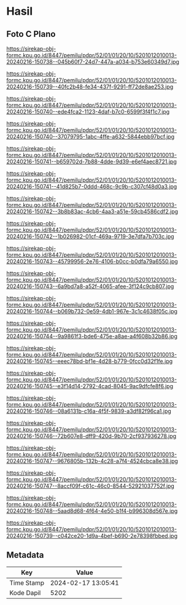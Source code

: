 # Hasil

## Foto C Plano

https://sirekap-obj-formc.kpu.go.id/8447/pemilu/pdpr/52/01/01/20/10/5201012010013-20240216-150738--045b60f7-24d7-447a-a034-b753e60349d7.jpg

https://sirekap-obj-formc.kpu.go.id/8447/pemilu/pdpr/52/01/01/20/10/5201012010013-20240216-150739--40fc2b48-fe34-437f-9291-ff72de8ae253.jpg

https://sirekap-obj-formc.kpu.go.id/8447/pemilu/pdpr/52/01/01/20/10/5201012010013-20240216-150740--ede4fca2-1123-4daf-b7c0-6599f3f4f1c7.jpg

https://sirekap-obj-formc.kpu.go.id/8447/pemilu/pdpr/52/01/01/20/10/5201012010013-20240216-150740--37079795-1abc-4ffe-a632-5844ebb97bcf.jpg

https://sirekap-obj-formc.kpu.go.id/8447/pemilu/pdpr/52/01/01/20/10/5201012010013-20240216-150741--b659702d-7b88-4dde-9d39-e6ef4aec8721.jpg

https://sirekap-obj-formc.kpu.go.id/8447/pemilu/pdpr/52/01/01/20/10/5201012010013-20240216-150741--41d825b7-0ddd-468c-9c9b-c307cf48d0a3.jpg

https://sirekap-obj-formc.kpu.go.id/8447/pemilu/pdpr/52/01/01/20/10/5201012010013-20240216-150742--3b8b83ac-4cb6-4aa3-a51e-59cb4586cdf2.jpg

https://sirekap-obj-formc.kpu.go.id/8447/pemilu/pdpr/52/01/01/20/10/5201012010013-20240216-150742--1b026982-01cf-469a-9719-3e7dfa7b703c.jpg

https://sirekap-obj-formc.kpu.go.id/8447/pemilu/pdpr/52/01/01/20/10/5201012010013-20240216-150743--45799956-2e76-4106-b0cc-b0dfa79a6550.jpg

https://sirekap-obj-formc.kpu.go.id/8447/pemilu/pdpr/52/01/01/20/10/5201012010013-20240216-150743--6a9bd7a8-a52f-4065-afee-3f124c9cb807.jpg

https://sirekap-obj-formc.kpu.go.id/8447/pemilu/pdpr/52/01/01/20/10/5201012010013-20240216-150744--b069b732-0e59-4db1-967e-3c1c4638f05c.jpg

https://sirekap-obj-formc.kpu.go.id/8447/pemilu/pdpr/52/01/01/20/10/5201012010013-20240216-150744--9a9861f3-bde6-475e-a8ae-a4f608b32b86.jpg

https://sirekap-obj-formc.kpu.go.id/8447/pemilu/pdpr/52/01/01/20/10/5201012010013-20240216-150745--eeec78bd-bf1e-4d28-b779-0fcc0d32f1fe.jpg

https://sirekap-obj-formc.kpu.go.id/8447/pemilu/pdpr/52/01/01/20/10/5201012010013-20240216-150745--e3f14d14-2792-4cad-8045-9ac9dfcfe8f6.jpg

https://sirekap-obj-formc.kpu.go.id/8447/pemilu/pdpr/52/01/01/20/10/5201012010013-20240216-150746--08a6131b-c16a-4f5f-9839-a3df82f96ca1.jpg

https://sirekap-obj-formc.kpu.go.id/8447/pemilu/pdpr/52/01/01/20/10/5201012010013-20240216-150746--72b607e8-dff9-420d-9b70-2cf937936278.jpg

https://sirekap-obj-formc.kpu.go.id/8447/pemilu/pdpr/52/01/01/20/10/5201012010013-20240216-150747--9676805b-132b-4c28-a7f4-4524cbca8e38.jpg

https://sirekap-obj-formc.kpu.go.id/8447/pemilu/pdpr/52/01/01/20/10/5201012010013-20240216-150747--8accf09f-c61c-46c0-8544-52921037752f.jpg

https://sirekap-obj-formc.kpu.go.id/8447/pemilu/pdpr/52/01/01/20/10/5201012010013-20240216-150748--5aad8d68-4f64-4e50-b1f4-b996308d567e.jpg

https://sirekap-obj-formc.kpu.go.id/8447/pemilu/pdpr/52/01/01/20/10/5201012010013-20240216-150739--c042ce20-1d9a-4bef-b690-2e78398fbbed.jpg


## Metadata

| Key        | Value               |
| ---------- | ------------------- |
| Time Stamp | 2024-02-17 13:05:41 |
| Kode Dapil | 5202                |



